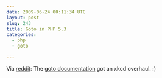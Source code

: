 ```yaml
---
date: 2009-06-24 00:11:34 UTC
layout: post
slug: 243
title: Goto in PHP 5.3
categories:
  - php
  - goto

---
```

<p>Via <a href="http://www.reddit.com/r/programming/comments/8uunk/goto_in_php53_devs_make_fun_of_themselves_posting/">reddit</a>: The <a href="http://ca2.php.net/goto">goto documentation</a> got an xkcd overhaul. :)</p>